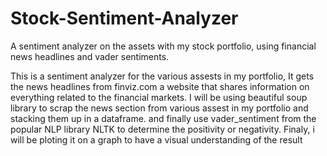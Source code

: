 # Stock-Sentiment-Analyzer
A sentiment analyzer on the assets with my stock portfolio, using financial news headlines and vader sentiments.

This is a sentiment analyzer for the various assests in my portfolio,
It gets the news headlines from finviz.com a website that shares information
on everything related to the financial markets.
I will be using beautiful soup library to scrap the news section from various
assest in my portfolio and stacking them up in a dataframe.
and finally use vader_sentiment from the popular NLP library NLTK to determine
the positivity or negativity.
Finaly, i will be ploting it on a graph to have a visual understanding of the 
result
